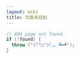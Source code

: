 ```yaml
---
layout: wiki
title: 页面未找到
---
```


```c++
// 404 page not found.
if (!found) {
  throw ("(╯°□°)╯︵ ┻━┻");
}
```

